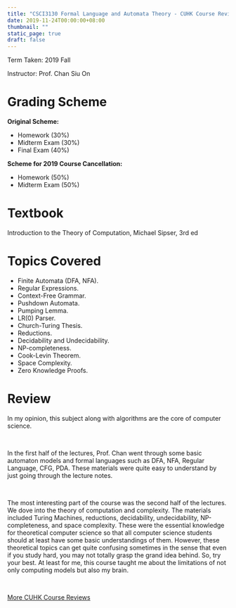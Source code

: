 ```yaml
---
title: "CSCI3130 Formal Language and Automata Theory - CUHK Course Review"
date: 2019-11-24T00:00:00+08:00
thumbnail: ""
static_page: true
draft: false
---
```


Term Taken: 2019 Fall

Instructor: Prof. Chan Siu On

# Grading Scheme
**Original Scheme:**

* Homework (30%)
* Midterm Exam (30%)
* Final Exam (40%)

**Scheme for 2019 Course Cancellation:**

* Homework (50%)
* Midterm Exam (50%)

# Textbook
Introduction to the Theory of Computation, Michael Sipser, 3rd ed

# Topics Covered
* Finite Automata (DFA, NFA).
* Regular Expressions.
* Context-Free Grammar.
* Pushdown Automata.
* Pumping Lemma.
* LR(0) Parser.
* Church-Turing Thesis.
* Reductions.
* Decidability and Undecidability.
* NP-completeness.
* Cook-Levin Theorem.
* Space Complexity.
* Zero Knowledge Proofs.

# Review

In my opinion, this subject along with algorithms are the core of computer science.

<br />

In the first half of the lectures, Prof. Chan went through some basic automaton models and formal languages such as DFA, NFA, Regular Language, CFG, PDA. These materials were quite easy to understand by just going through the lecture notes.

<br />

The most interesting part of the course was the second half of the lectures. We dove into the theory of computation and complexity. The materials included Turing Machines, reductions, decidability, undecidability, NP-completeness, and space complexity. These were the essential knowledge for theoretical computer science so that all computer science students should at least have some basic understandings of them. However, these theoretical topics can get quite confusing sometimes in the sense that even if you study hard, you may not totally grasp the grand idea behind. So, try your best. At least for me, this course taught me about the limitations of not only computing models but also my brain.

<br />

[More CUHK Course Reviews](/course-review)